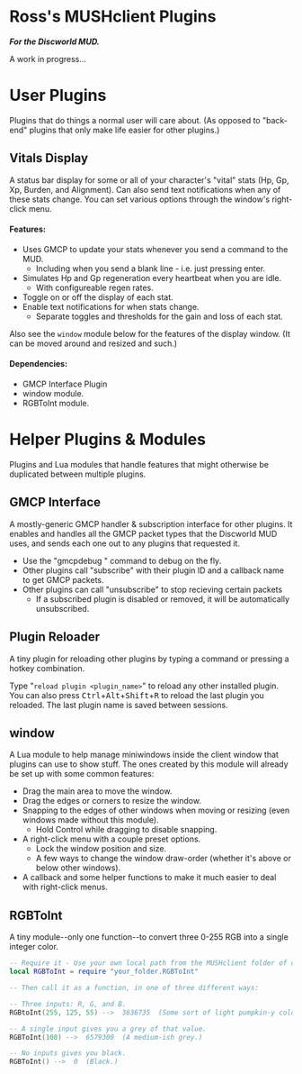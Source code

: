 
# Ross's MUSHclient Plugins
_**For the Discworld MUD.**_

A work in progress...

# User Plugins
Plugins that do things a normal user will care about. (As opposed to "back-end" plugins that only make life easier for other plugins.)

## Vitals Display
A status bar display for some or all of your character's "vital" stats (Hp, Gp, Xp, Burden, and Alignment). Can also send text notifications when any of these stats change. You can set various options through the window's right-click menu.

#### Features:
* Uses GMCP to update your stats whenever you send a command to the MUD.
   * Including when you send a blank line - i.e. just pressing enter.
* Simulates Hp and Gp regeneration every heartbeat when you are idle.
   * With configureable regen rates.
* Toggle on or off the display of each stat.
* Enable text notifications for when stats change.
   * Separate toggles and thresholds for the gain and loss of each stat.


Also see the `window` module below for the features of the display window. (It can be moved around and resized and such.)

#### Dependencies:
* GMCP Interface Plugin
* window module.
* RGBToInt module.

# Helper Plugins & Modules
Plugins and Lua modules that handle features that might otherwise be duplicated between multiple plugins.

## GMCP Interface
A mostly-generic GMCP handler & subscription interface for other plugins. It enables and handles all the GMCP packet types that the Discworld MUD uses, and sends each one out to any plugins that requested it.

* Use the "gmcpdebug <mode> <packetNameFilter>" command to debug on the fly.
* Other plugins call "subscribe" with their plugin ID and a callback name to get GMCP packets.
* Other plugins can call "unsubscribe" to stop recieving certain packets
   * If a subscribed plugin is disabled or removed, it will be automatically unsubscribed.

## Plugin Reloader
A tiny plugin for reloading other plugins by typing a command or pressing a hotkey combination.

Type "`reload plugin <plugin_name>`" to reload any other installed plugin.
You can also press <kbd>Ctrl</kbd>+<kbd>Alt</kbd>+<kbd>Shift</kbd>+<kbd>R</kbd> to reload the last plugin you reloaded. The last plugin name is saved between sessions.

## window
A Lua module to help manage miniwindows inside the client window that plugins can use to show stuff. The ones created by this module will already be set up with some common features:

* Drag the main area to move the window.
* Drag the edges or corners to resize the window.
* Snapping to the edges of other windows when moving or resizing (even windows made without this module).
   * Hold Control while dragging to disable snapping.
* A right-click menu with a couple preset options.
   * Lock the window position and size.
   * A few ways to change the window draw-order (whether it's above or below other windows).
* A callback and some helper functions to make it much easier to deal with right-click menus.


## RGBToInt
A tiny module--only one function--to convert three 0-255 RGB into a single integer color.

```Lua
-- Require it - Use your own local path from the MUSHclient folder of course.
local RGBToInt = require "your_folder.RGBToInt"

-- Then call it as a function, in one of three different ways:

-- Three inputs: R, G, and B.
RGBtoInt(255, 125, 55) -->  3636735  (Some sort of light pumpkin-y color.)

-- A single input gives you a grey of that value.
RGBToInt(100) -->  6579300  (A medium-ish grey.)

-- No inputs gives you black.
RGBToInt() -->  0  (Black.)
```

